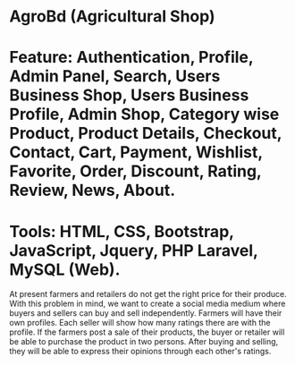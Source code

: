 # AgroBd (Agricultural Shop)

# Feature: Authentication, Profile, Admin Panel, Search, Users Business Shop, Users Business Profile, Admin Shop, Category wise Product, Product Details, Checkout, Contact, Cart, Payment, Wishlist, Favorite, Order, Discount, Rating, Review, News, About.

# Tools: HTML, CSS, Bootstrap, JavaScript, Jquery, PHP Laravel, MySQL (Web).

At present farmers and retailers do not get the right price for their produce. With this
problem in mind, we want to create a social media medium where buyers and sellers can
buy and sell independently. Farmers will have their own profiles. Each seller will show
how many ratings there are with the profile. If the farmers post a sale of their products,
the buyer or retailer will be able to purchase the product in two persons. After buying and
selling, they will be able to express their opinions through each other's ratings.
